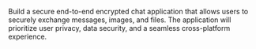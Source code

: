 Build a secure end-to-end encrypted chat application that allows users to securely exchange messages, images, and files. The application will prioritize user privacy, data security, and a seamless cross-platform experience.
